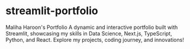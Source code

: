 # streamlit-portfolio
Maliha Haroon's Portfolio A dynamic and interactive portfolio built with Streamlit, showcasing my skills in Data Science, Next.js, TypeScript, Python, and React. Explore my projects, coding journey, and innovations!
